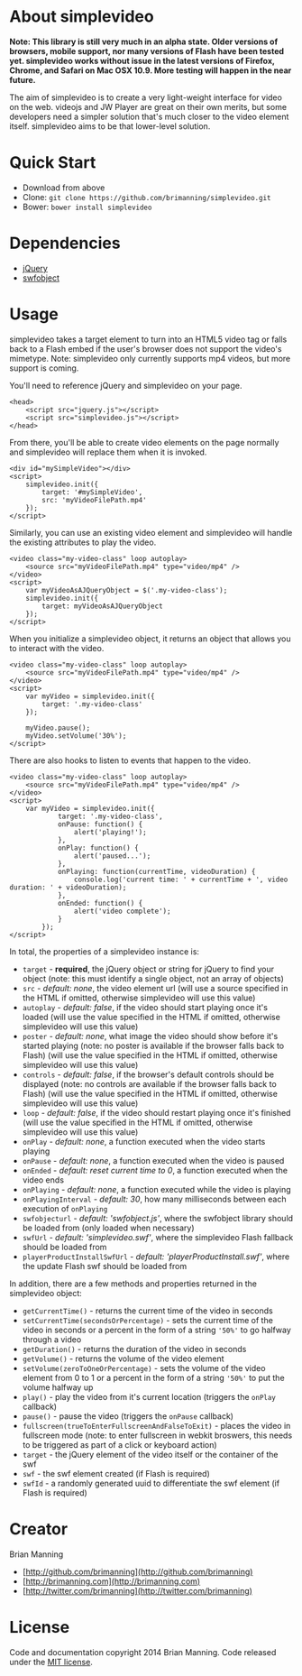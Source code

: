 About simplevideo
===

__Note: This library is still very much in an alpha state. Older versions of browsers, mobile support, nor many versions of Flash have been tested yet. simplevideo works without issue in the latest versions of Firefox, Chrome, and Safari on Mac OSX 10.9. More testing will happen in the near future.__

The aim of simplevideo is to create a very light-weight interface for video on the web. videojs and JW Player are great on their own merits, but some developers need a simpler solution that's much closer to the video element itself. simplevideo aims to be that lower-level solution.

Quick Start
===
+ Download from above
+ Clone: `git clone https://github.com/brimanning/simplevideo.git`
+ Bower: `bower install simplevideo`

Dependencies
===
+ [jQuery](http://jquery.com)
+ [swfobject](https://code.google.com/p/swfobject)

Usage
===
simplevideo takes a target element to turn into an HTML5 video tag or falls back to a Flash embed if the user's browser does not support the video's mimetype. Note: simplevideo only currently supports mp4 videos, but more support is coming.

You'll need to reference jQuery and simplevideo on your page.

	<head>
		<script src="jquery.js"></script>
		<script src="simplevideo.js"></script>
	</head>

From there, you'll be able to create video elements on the page normally and simplevideo will replace them when it is invoked.

	<div id="mySimpleVideo"></div>
	<script>
		simplevideo.init({
			target: '#mySimpleVideo',
			src: 'myVideoFilePath.mp4'
		});
	</script>

Similarly, you can use an existing video element and simplevideo will handle the existing attributes to play the video.

	<video class="my-video-class" loop autoplay>
		<source src="myVideoFilePath.mp4" type="video/mp4" />
	</video>
	<script>
		var myVideoAsAJQueryObject = $('.my-video-class');
		simplevideo.init({
			target: myVideoAsAJQueryObject
		});
	</script>

When you initialize a simplevideo object, it returns an object that allows you to interact with the video.

	<video class="my-video-class" loop autoplay>
		<source src="myVideoFilePath.mp4" type="video/mp4" />
	</video>
	<script>
		var myVideo = simplevideo.init({
			target: '.my-video-class'
		});
			
		myVideo.pause();
		myVideo.setVolume('30%');
	</script>
	
There are also hooks to listen to events that happen to the video.

	<video class="my-video-class" loop autoplay>
		<source src="myVideoFilePath.mp4" type="video/mp4" />
	</video>
	<script>
		var myVideo = simplevideo.init({
				target: '.my-video-class',
				onPause: function() {
					alert('playing!');
				},
				onPlay: function() {
					alert('paused...');
				},
				onPlaying: function(currentTime, videoDuration) {
					console.log('current time: ' + currentTime + ', video duration: ' + videoDuration);
				},
				onEnded: function() {
					alert('video complete');
				}
			});
	</script>
	
In total, the properties of a simplevideo instance is:

+ `target` - __required__, the jQuery object or string for jQuery to find your object (note: this must identify a single object, not an array of objects)
+ `src` - _default: none_, the video element url (will use a source specified in the HTML if omitted, otherwise simplevideo will use this value)
+ `autoplay` - _default: false_, if the video should start playing once it's loaded (will use the value specified in the HTML if omitted, otherwise simplevideo will use this value)
+ `poster` - _default: none_, what image the video should show before it's started playing (note: no poster is available if the browser falls back to Flash) (will use the value specified in the HTML if omitted, otherwise simplevideo will use this value)
+ `controls` - _default: false_, if the browser's default controls should be displayed (note: no controls are available if the browser falls back to Flash) (will use the value specified in the HTML if omitted, otherwise simplevideo will use this value)
+ `loop` - _default: false_, if the video should restart playing once it's finished (will use the value specified in the HTML if omitted, otherwise simplevideo will use this value)
+ `onPlay` - _default: none_, a function executed when the video starts playing
+ `onPause` - _default: none_, a function executed when the video is paused
+ `onEnded` - _default: reset current time to 0_, a function executed when the video ends
+ `onPlaying` - _default: none_, a function executed while the video is playing
+ `onPlayingInterval` - _default: 30_, how many milliseconds between each execution of `onPlaying`
+ `swfobjecturl` - _default: 'swfobject.js'_, where the swfobject library should be loaded from (only loaded when necessary)
+ `swfUrl` - _default: 'simplevideo.swf'_, where the simplevideo Flash fallback should be loaded from
+ `playerProductInstallSwfUrl` - _default: 'playerProductInstall.swf'_, where the update Flash swf should be loaded from

In addition, there are a few methods and properties returned in the simplevideo object:

+ `getCurrentTime()` - returns the current time of the video in seconds
+ `setCurrentTime(secondsOrPercentage)` - sets the current time of the video in seconds or a percent in the form of a string `'50%'` to go halfway through a video
+ `getDuration()` - returns the duration of the video in seconds
+ `getVolume()` - returns the volume of the video element
+ `setVolume(zeroToOneOrPercentage)` - sets the volume of the video element from 0 to 1 or a percent in the form of a string `'50%'` to put the volume halfway up
+ `play()` - play the video from it's current location (triggers the `onPlay` callback)
+ `pause()` - pause the video (triggers the `onPause` callback)
+ `fullscreen(trueToEnterFullscreenAndFalseToExit)` - places the video in fullscreen mode (note: to enter fullscreen in webkit broswers, this needs to be triggered as part of a click or keyboard action)
+ `target` - the jQuery element of the video itself or the container of the swf
+ `swf` - the swf element created (if Flash is required)
+ `swfId` - a randomly generated uuid to differentiate the swf element (if Flash is required)

Creator
===
Brian Manning

+ [http://github.com/brimanning](http://github.com/brimanning)
+ [http://brimanning.com](http://brimanning.com)
+ [http://twitter.com/brimanning](http://twitter.com/brimanning)

License
===
Code and documentation copyright 2014 Brian Manning. Code released under the [MIT license](https://github.com/brimanning/simplevideo/blob/master/LICENSE.md).
